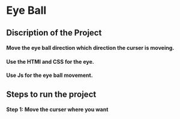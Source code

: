 # Eye Ball

## Discription of the Project

#### Move the eye ball direction which direction the curser is moveing.
#### Use the HTMl and CSS for the eye.
#### Use Js for the eye ball movement.


## Steps to run the project

#### Step 1: Move the curser where you want

